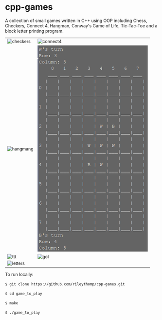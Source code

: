 # cpp-games

A collection of small games written in C++ using OOP including Chess, Checkers, Connect 4, Hangman, Conway's Game of Life, Tic-Tac-Toe and a block letter printing program.

|     |     |
| --- | --- |
| ![checkers](https://user-images.githubusercontent.com/35535783/57382094-463f1980-717a-11e9-91db-cc7b3f6bf155.png) | ![connect4](https://user-images.githubusercontent.com/35535783/57382508-15abaf80-717b-11e9-8229-b869f80c13f9.png) |
| ![hangmang](https://user-images.githubusercontent.com/35535783/57383048-1a249800-717c-11e9-93a7-bae0cc2e570f.png) | ![reversi](reversi/reversi.png) |
| ![ttt](https://user-images.githubusercontent.com/35535783/57383346-a46cfc00-717c-11e9-9a8b-37bf01dc32ac.png) | ![gol](https://user-images.githubusercontent.com/35535783/57382748-805ceb00-717b-11e9-9d3f-e7308cf4d3b7.png) |
| ![letters](https://user-images.githubusercontent.com/35535783/57383219-640d7e00-717c-11e9-9bec-d5193c8d24bd.png) |

To run locally:

```$ git clone https://github.com/rileythomp/cpp-games.git```

```$ cd game_to_play```

```$ make```

```$ ./game_to_play```



